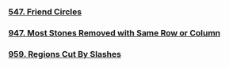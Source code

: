 ### [547. Friend Circles](https://github.com/lulukdog/leetcode-Python/blob/master/Union-find/Friend%20Circles.py)

### [947. Most Stones Removed with Same Row or Column](https://github.com/lulukdog/leetcode-Python/blob/master/Union-find/Most20%Stones20%Removed20%with20%Same20%Row20%or20%Column.py)

### [959. Regions Cut By Slashes](https://github.com/lulukdog/leetcode-Python/blob/master/Union-find/Regions%20Cut%20By%20Slashes.py)
